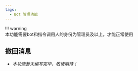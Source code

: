 ```yaml
---
tags:
  - Bot 管理功能
---
```


!!! warning  
	本功能需要bot和指令调用人的身份为管理员及以上，才能正常使用

## 撤回消息

* *本功能暂未编写完毕，敬请期待！*